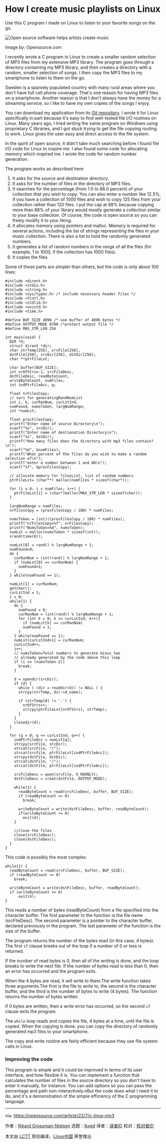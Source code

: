 [#]: subject: "How I create music playlists on Linux"
[#]: via: "https://opensource.com/article/22/7/c-linux-mp3"
[#]: author: "Rikard Grossman-Nielsen https://opensource.com/users/rikardgn"
[#]: collector: "lkxed"
[#]: translator: " "
[#]: reviewer: " "
[#]: publisher: " "
[#]: url: " "

How I create music playlists on Linux
======
Use this C program I made on Linux to listen to your favorite songs on the go.

![Open source software helps artists create music][1]

Image by: Opensource.com

I recently wrote a C program in Linux to create a smaller random selection of MP3 files from my extensive MP3 library. The program goes through a directory containing my MP3 library, and then creates a directory with a random, smaller selection of songs. I then copy the MP3 files to my smartphone to listen to them on the go.

Sweden is a sparsely populated country with many rural areas where you don't have full cell phone coverage. That's one reason for having MP3 files on a smartphone. Another reason is that I don't always have the money for a streaming service, so I like to have my own copies of the songs I enjoy.

You can download my application from its [Git repository][2]. I wrote it for Linux specifically in part because it's easy to find well-tested file I/O routines on Linux. Many years ago, I tried writing the same program on Windows using proprietary C libraries, and I got stuck trying to get the file copying routing to work. Linux gives the user easy and direct access to the file system.

In the spirit of open source, it didn't take much searching before I found file I/O code for Linux to inspire me. I also found some code for allocating memory which inspired me. I wrote the code for random number generation.

The program works as described here:

1. It asks for the source and destination directory.
2. It asks for the number of files in the directory of MP3 files.
3. It searches for the percentage (from 1.0 to 88.0 percent) of your collection that you wish to copy. You can also enter a number like 12.5%, if you have a collection of 1000 files and wish to copy 125 files from your collection rather than 120 files. I put the cap at 88% because copying more than 88% of your library would mostly generate a collection similar to your base collection. Of course, the code is open source so you can freely modify it to your liking.
4. It allocates memory using pointers and malloc. Memory is required for several actions, including the list of strings representing the files in your music collection. There is also a list to hold the randomly generated numbers.
5. It generates a list of random numbers in the range of all the files (for example, 1 to 1000, if the collection has 1000 files).
6. It copies the files.

Some of these parts are simpler than others, but the code is only about 100 lines:

```
#include <dirent.h>
#include <stdio.h>
#include <string.h>
#include <sys/types.h> /* include necessary header files */
#include <fcntl.h>
#include <stdlib.h>
#include <unistd.h>
#include <time.h>

#define BUF_SIZE 4096 /* use buffer of 4096 bytes */
#define OUTPUT_MODE 0700 /*protect output file */
#define MAX_STR_LEN 256

int main(void) {
  DIR *d;
  struct dirent *dir;
  char strTemp[256], srcFile[256],
  dstFile[256], srcDir[256], dstDir[256];
  char **ptrFileLst;

  char buffer[BUF_SIZE];
  int nrOfStrs=-1, srcFileDesc,
  dstFileDesc, readByteCount,
  writeByteCount, numFiles;
  int indPtrFileAcc, q;

  float nrFilesCopy;
  // vars for generatingRandNumList
  int i, k, curRanNum, curLstInd,
  numFound, numsToGen, largNumRange;
  int *numLst;

  float procFilesCopy;
  printf("Enter name of source Directory\n");
  scanf("%s", srcDir);
  printf("Enter name of destionation Directory\n");
  scanf("%s", dstDir);
  printf("How many files does the directory with mp3 files contain?\n");
  scanf("%d", &numFiles);
  printf("What percent of the files do you wish to make a random selection of\n");
  printf("enter a number between 1 and 88\n");
  scanf("%f", &procFilesCopy);

  // allocate memory for filesList, list of random numbers
  ptrFileLst= (char**) malloc(numFiles * sizeof(char*));

  for (i = 0; i < numFiles; i++) {
    ptrFileLst[i] = (char*)malloc(MAX_STR_LEN * sizeof(char));
  }
  
  largNumRange = numFiles;
  nrFilesCopy = (procFilesCopy / 100) * numFiles;

  numsToGen = (int)((procFilesCopy / 100) * numFiles);
  printf("nrFilesCopy=%f", nrFilesCopy);
  printf("NumsToGen=%d", numsToGen);
  numLst = malloc(numsToGen * sizeof(int));
  srand(time(0));

  numLst[0] = rand() % largNumRange + 1;
  numFound=0;
  do { 
    curRanNum = (int)rand() % largNumRange + 1;
    if (numLst[0] == curRanNum) {
      numFound=1; 
    }
  } while(numFound == 1);

  numLst[1] = curRanNum;
  getchar();
  curLstInd = 1;
  i = 0;
  while(1) {
    do {
      numFound = 0;
      curRanNum = (int)rand() % largNumRange + 1;
      for (int k = 0; k <= curLstInd; k++){
        if (numLst[k] == curRanNum)
        numFound = 1;
      }
    } while(numFound == 1);
    numLst[curLstInd+1] = curRanNum;
    curLstInd++;
    i++;
    // numsToGen=Total numbers to generate minus two
    // already generated by the code above this loop
    if (i == (numsToGen-2))
      break;
    }

    d = opendir(srcDir);
    if (d) {
      while ( (dir = readdir(d)) != NULL ) {
      strcpy(strTemp, dir->d_name);

      if (strTemp[0] != '.') {
        nrOfStrs++;
        strcpy(ptrFileLst[nrOfStrs], strTemp);
      } 
    }
    closedir(d); 
  }

  for (q = 0; q <= curLstInd; q++) {
    indPtrFileAcc = numLst[q];
    strcpy(srcFile, srcDir);
    strcat(srcFile, "/");
    strcat(srcFile, ptrFileLst[indPtrFileAcc]);
    strcpy(dstFile, dstDir);
    strcat(dstFile, "/");
    strcat(dstFile, ptrFileLst[indPtrFileAcc]);
    
    srcFileDesc = open(srcFile, O_RDONLY);
    dstFileDesc = creat(dstFile, OUTPUT_MODE);

    while(1) {
      readByteCount = read(srcFileDesc, buffer, BUF_SIZE);
      if (readByteCount <= 0) 
        break;
      
      writeByteCount = write(dstFileDesc, buffer, readByteCount);
      if(writeByteCount <= 0)
        exit(4);
    }

    //close the files 
    close(srcFileDesc);
    close(dstFileDesc); 
  }
}
```

This code is possibly the most complex:

```
while(1) {
  readByteCount = read(srcFileDesc, buffer, BUF_SIZE);
  if (readByteCount <= 0) 
    break;

  writeByteCount = write(dstFileDesc, buffer, readByteCount);
  if (writeByteCount <= 0)
      exit(4); 
}
```

This reads a number of bytes (readByteCount) from a file specified into the character buffer. The first parameter to the function is the file name (srcFileDesc). The second parameter is a pointer to the character buffer, declared previously in the program. The last parameter of the function is the size of the buffer.

The program returns the number of the bytes read (in this case, 4 bytes). The first `if` clause breaks out of the loop if a number of 0 or less is returned.

If the number of read bytes is 0, then all of the writing is done, and the loop breaks to write the next file. If the number of bytes read is less than 0, then an error has occurred and the program exits.

When the 4 bytes are read, it will write to them.The write function takes three arguments.The first is the file to write to, the second is the character buffer, and the third is the number of bytes to write (4 bytes). The function returns the number of bytes written.

If 0 bytes are written, then a write error has occurred, so the second `if` clause exits the program.

The `while` loop reads and copies the file, 4 bytes at a time, until the file is copied. When the copying is done, you can copy the directory of randomly generated mp3 files to your smartphone.

The copy and write routine are fairly efficient because they use file system calls in Linux.

### Improving the code

This program is simple and it could be improved in terms of its user interface, and how flexible it is. You can implement a function that calculates the number of files in the source directory so you don't have to enter it manually, for instance. You can add options so you can pass the percentage and path non-interactively.nBut the code does what I need it to do, and it's a demonstration of the simple efficiency of the C programming language.

--------------------------------------------------------------------------------

via: https://opensource.com/article/22/7/c-linux-mp3

作者：[Rikard Grossman-Nielsen][a]
选题：[lkxed][b]
译者：[译者ID](https://github.com/译者ID)
校对：[校对者ID](https://github.com/校对者ID)

本文由 [LCTT](https://github.com/LCTT/TranslateProject) 原创编译，[Linux中国](https://linux.cn/) 荣誉推出

[a]: https://opensource.com/users/rikardgn
[b]: https://github.com/lkxed
[1]: https://opensource.com/sites/default/files/lead-images/LIFE_musicinfinity.png
[2]: https://github.com/rikardgn/learnC/blob/main/randMp3Copy.c
